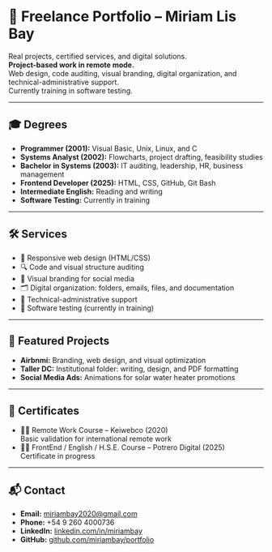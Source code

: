 # 🧰 Freelance Portfolio – Miriam Lis Bay

Real projects, certified services, and digital solutions.  
**Project-based work in remote mode.**  
Web design, code auditing, visual branding, digital organization, and technical-administrative support.  
Currently training in software testing.

---

## 🎓 Degrees

- **Programmer (2001):** Visual Basic, Unix, Linux, and C  
- **Systems Analyst (2002):** Flowcharts, project drafting, feasibility studies  
- **Bachelor in Systems (2003):** IT auditing, leadership, HR, business management  
- **Frontend Developer (2025):** HTML, CSS, GitHub, Git Bash  
- **Intermediate English:** Reading and writing  
- **Software Testing:** Currently in training

---

## 🛠️ Services

- 🎨 Responsive web design (HTML/CSS)  
- 🔍 Code and visual structure auditing  
- 📢 Visual branding for social media  
- 🗂️ Digital organization: folders, emails, files, and documentation  
- 🧾 Technical-administrative support  
- 🧪 Software testing (currently in training)

---

## 📁 Featured Projects

- **Airbnmi:** Branding, web design, and visual optimization  
- **Taller DC:** Institutional folder: writing, design, and PDF formatting  
- **Social Media Ads:** Animations for solar water heater promotions

---

## 📜 Certificates

- 🧑‍💻 Remote Work Course – Keiwebco (2020)  
  Basic validation for international remote work  
- 🧑‍💻 FrontEnd / English / H.S.E. Course – Potrero Digital (2025)  
  Certificate in progress

---

## 📬 Contact

- **Email:** miriambay2020@gmail.com  
- **Phone:** +54 9 260 4000736  
- **LinkedIn:** [linkedin.com/in/miriambay](https://www.linkedin.com/in/miriambay)  
- **GitHub:** [github.com/miriambay/portfolio](https://github.com/miriambay/portfolio)
